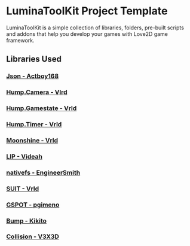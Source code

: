 # LuminaToolKit Project Template

LuminaToolKit is a simple collection of libraries, folders, pre-built scripts and addons that help you develop your games with Love2D game framework.

## Libraries Used

### [Json - Actboy168](https://github.com/actboy168/json.lua/blob/master/json.lua)
### [Hump.Camera - Vlrd](https://github.com/vrld/hump)
### [Hump.Gamestate - Vrld](https://github.com/vrld/hump)
### [Hump.Timer - Vrld](https://github.com/vrld/hump)
### [Moonshine - Vrld](https://github.com/vrld/moonshine)
### [LIP - Videah](https://github.com/videah/Love_INI_Parser/blob/master/LIP.lua)
### [nativefs - EngineerSmith](https://github.com/EngineerSmith/nativefs)
### [SUIT - Vrld](https://github.com/vrld/SUIT)
### [GSPOT - pgimeno](https://notabug.org/pgimeno/Gspot/src/master/main.lua)
### [Bump - Kikito](https://github.com/kikito/bump.lua)
### [Collision - V3X3D](https://gitlab.com/V3X3D/love-libs/-/tree/master/CollisionLib)